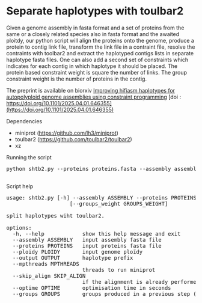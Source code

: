 # Separate haplotypes with toulbar2

Given a genome assembly in fasta format and a set of proteins from the same or a closely related species also in fasta format and the awaited ploitdy, our python script will align the proteins onto the genome, produce a protein to contig link file, transform the link file in a contraint file, resolve the contraints with toolbar2 and extract the haplotyped contigs lists in separate haplotype fasta files. One can also add a second set of constraints which indicates for each contig in which haplotype it should be placed. The protein based constraint weight is square the number of links. The group constraint weight is the number of proteins in the contig.

The preprint is available on biorxiv [Improving hifiasm haplotypes for autopolyploid genome assemblies using constraint programming](https://www.biorxiv.org/content/10.1101/2025.04.01.646355v1.article-metrics)
[doi : https://doi.org/10.1101/2025.04.01.646355](https://doi.org/10.1101/2025.04.01.646355)

Dependencies 
- miniprot (https://github.com/lh3/miniprot)
- toulbar2 (https://github.com/toulbar2/toulbar2)
- xz

Running the script 

<pre>
python shtb2.py --proteins proteins.fasta --assembly assembly.fasta --ploidy 4
    
</pre>

Script help 

<pre>
usage: shtb2.py [-h] --assembly ASSEMBLY --proteins PROTEINS --ploidy PLOIDY [--output OUTPUT] [--mpthreads MPTHREADS] [--skip_align SKIP_ALIGN] [--optime OPTIME] [--groups GROUPS]
                    [--groups_weight GROUPS_WEIGHT]

split haplotypes wiht toulbar2.

options:
  -h, --help            show this help message and exit
  --assembly ASSEMBLY   input assembly fasta file
  --proteins PROTEINS   input proteins fasta file
  --ploidy PLOIDY       input genome ploïdy
  --output OUTPUT       haplotype prefix
  --mpthreads MPTHREADS
                        threads to run miniprot
  --skip_align SKIP_ALIGN
                        if the alignment is already performed
  --optime OPTIME       optimisation time in seconds
  --groups GROUPS       groups produced in a previous step (two columns, one for contigs and one for group, start at 0

</pre>
